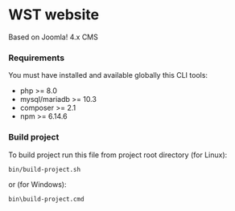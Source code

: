 # WST website
Based on Joomla! 4.x CMS

### Requirements
You must have installed and available globally this CLI tools:
- php >= 8.0
- mysql/mariadb >= 10.3
- composer >= 2.1
- npm >= 6.14.6

### Build project
To build project run this file from project root directory (for Linux):
```
bin/build-project.sh
```
or (for Windows):
```
bin\build-project.cmd
```


